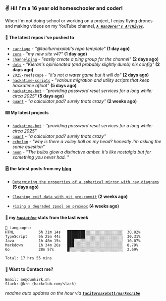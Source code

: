 ### ✌️ Hi! I'm a 16 year old homeschooler and coder!

When I'm not doing school or working on a project, I enjoy flying drones and making videos on my YouTube channel, [**_`A Wanderer's Archives`_**](https://youtube.com/@wanderer.archives).

#### 👷 The latest repos i've pushed to

- [`carriage`](https://github.com/taciturnaxolotl/carriage) - _"@taciturnaxolotl's repo template"_ **(1 day ago)**
- [`zera`](https://github.com/taciturnaxolotl/zera) - _"my new site v4?"_ **(1 day ago)**
- [`channelping`](https://github.com/taciturnaxolotl/channelping) - _"easily create a ping group for the channel"_ **(2 days ago)**
- [`dots`](https://github.com/taciturnaxolotl/dots) - _"Kieran's opinionated (and probably slightly dumb) nix config"_ **(2 days ago)**
- [`2025-reefscape`](https://github.com/df1317/2025-reefscape) - _"it's not a water game but it will do"_ **(2 days ago)**
- [`hackatime-scripts`](https://github.com/taciturnaxolotl/hackatime-scripts) - _"various migration and utility scripts that keep hackatime afloat"_ **(5 days ago)**
- [`hackatime-bot`](https://github.com/taciturnaxolotl/hackatime-bot) - _"providing password reset services for a long while: circa 2025"_ **(5 days ago)**
- [`quant`](https://github.com/taciturnaxolotl/quant) - _"a calculator pad? surely thats crazy"_ **(2 weeks ago)**

#### ⌨️ My latest projects

- [`hackatime-bot`](https://github.com/taciturnaxolotl/hackatime-bot) - _"providing password reset services for a long while: circa 2025"_
- [`quant`](https://github.com/taciturnaxolotl/quant) - _"a calculator pad? surely thats crazy"_
- [`echelon`](https://github.com/taciturnaxolotl/echelon) - _"why is there a volley ball on my head? honestly i'm asking the same question"_
- [`neon`](https://github.com/taciturnaxolotl/neon) - _"The bulbs glow a distinctive amber. It's like nostalgia but for something you never had. "_

#### 🗒️ the latest posts from my [blog](https://dunkirk.sh)

- [`Determining the properties of a spherical mirror with ray diagrams`](https://dunkirk.sh/blog/spherical-ray-diagrams/) **(5 days ago)**

- [`Cleaning exif data with git pre-commit`](https://dunkirk.sh/blog/remove-exif-git-hook/) **(2 weeks ago)**

- [`Fixing a degraded zpool on proxmox`](https://dunkirk.sh/blog/degraded-zpool-proxmox/) **(4 weeks ago)**



#### 📡 my [_`hackatime`_](https://waka.hackclub.com) stats from the last week

```text
💾 Languages:
HTML           5h 31m 14s   ████████░░░░░░░░░░░░░░░░░  30.82%
TypeScript     5h 25m 44s   ████████░░░░░░░░░░░░░░░░░  30.31%
Java           1h 48m 15s   ███░░░░░░░░░░░░░░░░░░░░░░  10.07%
Markdown       1h 34m 26s   ███░░░░░░░░░░░░░░░░░░░░░░  8.79%
Go             28m 57s      █░░░░░░░░░░░░░░░░░░░░░░░░  2.69%

Total: 17 hrs 55 mins
```

#### 📮 Want to Contact me?

```text
Email: me@dunkirk.sh
Slack: @krn (hackclub.com/slack)
```

_readme auto updates on the hour via [**`taciturnaxolotl/markscribe`**](https://github.com/taciturnaxolotl/markscribe)_
